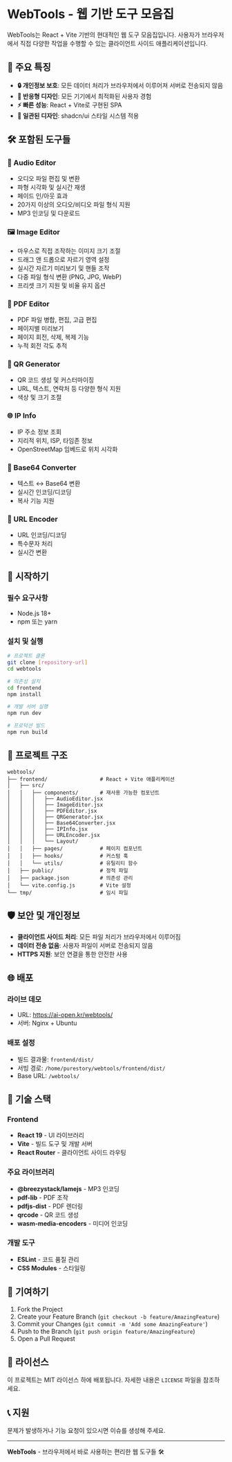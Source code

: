 # WebTools - 웹 기반 도구 모음집

WebTools는 React + Vite 기반의 현대적인 웹 도구 모음집입니다. 사용자가 브라우저에서 직접 다양한 작업을 수행할 수 있는 클라이언트 사이드 애플리케이션입니다.

## 🌟 주요 특징

- **🔒 개인정보 보호**: 모든 데이터 처리가 브라우저에서 이루어져 서버로 전송되지 않음
- **📱 반응형 디자인**: 모든 기기에서 최적화된 사용자 경험
- **⚡ 빠른 성능**: React + Vite로 구현된 SPA
- **🎨 일관된 디자인**: shadcn/ui 스타일 시스템 적용

## 🛠️ 포함된 도구들

### 🎵 Audio Editor
- 오디오 파일 편집 및 변환
- 파형 시각화 및 실시간 재생
- 페이드 인/아웃 효과
- 20가지 이상의 오디오/비디오 파일 형식 지원
- MP3 인코딩 및 다운로드

### 🖼️ Image Editor  
- 마우스로 직접 조작하는 이미지 크기 조절
- 드래그 앤 드롭으로 자르기 영역 설정
- 실시간 자르기 미리보기 및 핸들 조작
- 다중 파일 형식 변환 (PNG, JPG, WebP)
- 프리셋 크기 지원 및 비율 유지 옵션

### 📄 PDF Editor
- PDF 파일 병합, 편집, 고급 편집
- 페이지별 미리보기
- 페이지 회전, 삭제, 복제 기능
- 누적 회전 각도 추적

### 📱 QR Generator
- QR 코드 생성 및 커스터마이징
- URL, 텍스트, 연락처 등 다양한 형식 지원
- 색상 및 크기 조절

### 🌐 IP Info
- IP 주소 정보 조회
- 지리적 위치, ISP, 타임존 정보
- OpenStreetMap 임베드로 위치 시각화

### 🔢 Base64 Converter
- 텍스트 ↔ Base64 변환
- 실시간 인코딩/디코딩
- 복사 기능 지원

### 🔗 URL Encoder
- URL 인코딩/디코딩
- 특수문자 처리
- 실시간 변환

## 🚀 시작하기

### 필수 요구사항
- Node.js 18+
- npm 또는 yarn

### 설치 및 실행
```bash
# 프로젝트 클론
git clone [repository-url]
cd webtools

# 의존성 설치
cd frontend
npm install

# 개발 서버 실행
npm run dev

# 프로덕션 빌드
npm run build
```

## 📁 프로젝트 구조

```
webtools/
├── frontend/                 # React + Vite 애플리케이션
│   ├── src/
│   │   ├── components/       # 재사용 가능한 컴포넌트
│   │   │   ├── AudioEditor.jsx
│   │   │   ├── ImageEditor.jsx
│   │   │   ├── PDFEditor.jsx
│   │   │   ├── QRGenerator.jsx
│   │   │   ├── Base64Converter.jsx
│   │   │   ├── IPInfo.jsx
│   │   │   ├── URLEncoder.jsx
│   │   │   └── Layout/
│   │   ├── pages/            # 페이지 컴포넌트
│   │   ├── hooks/            # 커스텀 훅
│   │   └── utils/            # 유틸리티 함수
│   ├── public/               # 정적 파일
│   ├── package.json          # 의존성 관리
│   └── vite.config.js        # Vite 설정
└── tmp/                      # 임시 파일
```

## 🛡️ 보안 및 개인정보

- **클라이언트 사이드 처리**: 모든 파일 처리가 브라우저에서 이루어짐
- **데이터 전송 없음**: 사용자 파일이 서버로 전송되지 않음
- **HTTPS 지원**: 보안 연결을 통한 안전한 사용

## 🌐 배포

### 라이브 데모
- URL: https://ai-open.kr/webtools/
- 서버: Nginx + Ubuntu

### 배포 설정
- 빌드 결과물: `frontend/dist/`
- 서빙 경로: `/home/purestory/webtools/frontend/dist/`
- Base URL: `/webtools/`

## 🔧 기술 스택

### Frontend
- **React 19** - UI 라이브러리
- **Vite** - 빌드 도구 및 개발 서버
- **React Router** - 클라이언트 사이드 라우팅

### 주요 라이브러리
- **@breezystack/lamejs** - MP3 인코딩
- **pdf-lib** - PDF 조작
- **pdfjs-dist** - PDF 렌더링
- **qrcode** - QR 코드 생성
- **wasm-media-encoders** - 미디어 인코딩

### 개발 도구
- **ESLint** - 코드 품질 관리
- **CSS Modules** - 스타일링

## 🤝 기여하기

1. Fork the Project
2. Create your Feature Branch (`git checkout -b feature/AmazingFeature`)
3. Commit your Changes (`git commit -m 'Add some AmazingFeature'`)
4. Push to the Branch (`git push origin feature/AmazingFeature`)
5. Open a Pull Request

## 📄 라이선스

이 프로젝트는 MIT 라이선스 하에 배포됩니다. 자세한 내용은 `LICENSE` 파일을 참조하세요.

## 📞 지원

문제가 발생하거나 기능 요청이 있으시면 이슈를 생성해 주세요.

---

**WebTools** - 브라우저에서 바로 사용하는 편리한 웹 도구들 🛠️
